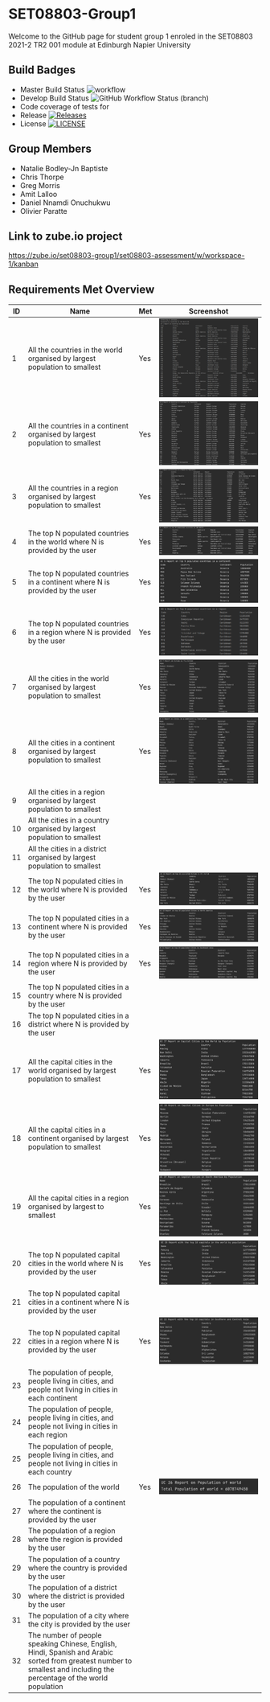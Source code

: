 # SET08803-Group1
Welcome to the GitHub page for student group 1 enroled in the SET08803 2021-2 TR2 001 module at Edinburgh Napier University

## Build Badges 
* Master Build Status ![workflow](https://github.com/oparatte/SET08803-Group1/actions/workflows/main.yml/badge.svg?)
* Develop Build Status ![GitHub Workflow Status (branch)](https://img.shields.io/github/workflow/status/oparatte/SET08803-Group1/master%20build/develop?label=develop%20branch%20)
* Code coverage of tests for
* Release [![Releases](https://img.shields.io/github/release/oparatte/SET08803-Group1/all.svg?style=flat-square)](https://github.com/oparatte/SET08803-Group1/releases)
* License [![LICENSE](https://img.shields.io/github/license/oparatte/SET08803-Group1.svg?style=flat-square)](https://github.com/oparatte/SET08803-Group1/blob/master/LICENSE)

## Group Members
* Natalie Bodley-Jn Baptiste
* Chris Thorpe
* Greg Morris
* Amit Lalloo
* Daniel Nnamdi Onuchukwu
* Olivier Paratte

## Link to zube.io project
https://zube.io/set08803-group1/set08803-assessment/w/workspace-1/kanban

## Requirements Met Overview
| ID    | Name | Met | Screenshot                              |
|-------|------|--|-----------------------------------------|
| 1 | All the countries in the world organised by largest population to smallest | Yes | ![image](Screenshots/Requirement-1.png) |
| 2 | All the countries in a continent organised by largest population to smallest | Yes | ![image](Screenshots/Requirement-2.png) |
| 3 | All the countries in a region organised by largest population to smallest | Yes | ![image](Screenshots/Requirement-3.png) |
| 4 | The top N populated countries in the world where N is provided by the user | Yes | ![image](Screenshots/Requirement-4.png) |
| 5 | The top N populated countries in a continent where N is provided by the user | Yes | ![image](Screenshots/Requirement-5.png) |
| 6 | The top N populated countries in a region where N is provided by the user | Yes | ![image](Screenshots/Requirement-06.png)|
| 7 | All the cities in the world organised by largest population to smallest | Yes | ![image](Screenshots/Requirement-7.png) |
| 8 | All the cities in a continent organised by largest population to smallest | Yes | ![image](Screenshots/Requirement-8.png) |
| 9 | All the cities in a region organised by largest population to smallest |  |                                         |
| 10 | All the cities in a country organised by largest population to smallest |  |                                         |
| 11 | All the cities in a district organised by largest population to smallest |  |                                         |
| 12 | The top N populated cities in the world where N is provided by the user | Yes | ![image](Screenshots/Requirement-12.png) |
| 13 | The top N populated cities in a continent where N is provided by the user | Yes | ![image](Screenshots/Requirement-13.png) |
| 14 | The top N populated cities in a region where N is provided by the user | Yes | ![image](Screenshots/Requirement-14.png) |
| 15 | The top N populated cities in a country where N is provided by the user |  |                                         |
| 16 | The top N populated cities in a district where N is provided by the user |  |                                         |
| 17 | All the capital cities in the world organised by largest population to smallest | Yes | ![image](Screenshots/Requirement-17.png) |
| 18 | All the capital cities in a continent organised by largest population to smallest | Yes | ![image](Screenshots/Requirement-18.png) |
| 19 | All the capital cities in a region organised by largest to smallest | Yes | ![image](Screenshots/Requirement-19.png) |
| 20 | The top N populated capital cities in the world where N is provided by the user | Yes | ![image](Screenshots/Requirement-20.png) |
| 21 | The top N populated capital cities in a continent where N is provided by the user |  |                                         |
| 22 | The top N populated capital cities in a region where N is provided by the user | Yes | ![image](Screenshots/Requirement-22.png) |
| 23 | The population of people, people living in cities, and people not living in cities in each continent |  |                                         |
| 24 | The population of people, people living in cities, and people not living in cities in each region |  |                                         |
| 25 | The population of people, people living in cities, and people not living in cities in each country |  |                                         |
| 26 | The population of the world | Yes | ![image](Screenshots/Requirement-26.png) |
| 27 | The population of a continent where the continent is provided by the user |  |                                         |
| 28 | The population of a region where the region is provided by the user |  |                                         |
| 29 | The population of a country where the country is provided by the user |  |                                         |
| 30 | The population of a district where the district is provided by the user |  |                                         |
| 31 | The population of a city where the city is provided by the user |  |                                         |
| 32 | The number of people speaking Chinese, English, Hindi, Spanish and Arabic sorted from greatest number to smallest and including the percentage of the world population |  |                                         |
